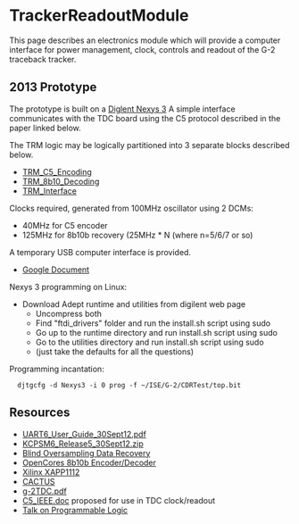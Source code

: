 # TrackerReadoutModule
This page describes an electronics module which will provide a computer interface for power
management, clock, controls and readout of the G-2 traceback tracker.

## 2013 Prototype

The prototype is built on a [Diglent Nexys 3](http://www.digilentinc.com/nexys3)
A simple interface communicates with the TDC board using the C5 protocol described in
the paper linked below.

The TRM logic may be logically partitioned into 3 separate blocks described below.

 * [TRM_C5_Encoding](TRM_C5_Encoding.md)
 * [TRM_8b10_Decoding](TRM_8b10_Decoding.md)
 * [TRM_Interface](TRM_Interface.md)

Clocks required, generated from 100MHz oscillator using 2 DCMs:

 * 40MHz for C5 encoder
 * 125MHz for 8b10b recovery (25MHz * N (where n=5/6/7 or so)

A temporary USB computer interface is provided.

 * [Google Document](https://docs.google.com/document/d/1IGZqD2rKQFlQ4Jv8SmbXRmuNURDFEiVixDCB6grOYzA/edit?usp=sharing)

Nexys 3 programming on Linux:

 * Download Adept runtime and utilities from digilent web page
   * Uncompress both
   * Find "ftdi_drivers" folder and run the install.sh script using sudo
   * Go up to the runtime directory and run install.sh script using sudo
   * Go to the utilities directory and run install.sh script using sudo
   * (just take the defaults for all the questions)

Programming incantation:

```
  djtgcfg -d Nexys3 -i 0 prog -f ~/ISE/G-2/CDRTest/top.bit

```



## Resources

 * [UART6_User_Guide_30Sept12.pdf](http://ohm.bu.edu/%7Ehazen/DataSheets/Xilinx/UART6_User_Guide_30Sept12.pdf)
 * [KCPSM6_Release5_30Sept12.zip](http://ohm.bu.edu/%7Ehazen/DataSheets/Xilinx/KCPSM6_Release5_30Sept12.zip)
 * [Blind Oversampling Data Recovery](http://ohm.bu.edu/~hazen/Papers/blind_oversampling_CDR.pdf)
 * [OpenCores 8b10b Encoder/Decoder](http://opencores.org/project,8b10b_encdec)
 * [Xilinx XAPP1112](http://www.xilinx.com/support/documentation/application_notes/xapp1112.pdf)
 * [CACTUS](https://svnweb.cern.ch/trac/cactus/wiki)
 * [g-2TDC.pdf](http://ohm.bu.edu/~hazen/G-2/g-2TDC.pdf)
 * [C5_IEEE.doc](http://www-ppd.fnal.gov/eedoffice-w/projects/ckm/comadc/C5_IEEE.doc)
proposed for use in TDC clock/readout
 * [Talk on Programmable Logic](http://ohm.bu.edu/~hazen/NEPPSR2005/Trigger_Electronics_Hazen_part2.pdf)



